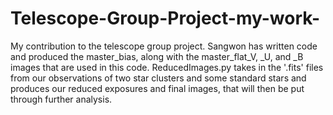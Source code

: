 # Telescope-Group-Project-my-work-

My contribution to the telescope group project.  Sangwon has written code and produced the master_bias, along with the master_flat_V, _U, and _B images that are used in this code.
ReducedImages.py takes in the '.fits' files from our observations of two star clusters and some standard stars and produces our reduced exposures and final images, that will then be put through further analysis.
